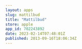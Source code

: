 ```yaml
---
layout: apps
slug: mattilbud
title: "Mattilbud"
store: apple
app_id: 702243892
date: 2023-02-14T07:48:01Z
published: 2013-09-16T18:06:34Z
---
```

